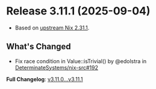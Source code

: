 # Release 3.11.1 (2025-09-04)

* Based on [upstream Nix 2.31.1](../release-notes/rl-2.31.md).

## What's Changed
* Fix race condition in Value::isTrivial() by @edolstra in [DeterminateSystems/nix-src#192](https://github.com/DeterminateSystems/nix-src/pull/192)


**Full Changelog**: [v3.11.0...v3.11.1](https://github.com/DeterminateSystems/nix-src/compare/v3.11.0...v3.11.1)
